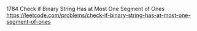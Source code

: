 1784 Check if Binary String Has at Most One Segment of Ones https://leetcode.com/problems/check-if-binary-string-has-at-most-one-segment-of-ones